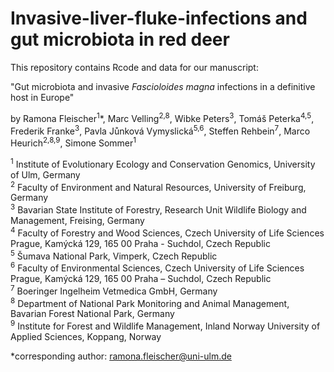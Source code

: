 # Invasive-liver-fluke-infections and gut microbiota in red deer

This repository contains Rcode and data for our manuscript: 

"Gut microbiota and invasive <i>Fascioloides magna</i> infections in a definitive host in Europe"

by Ramona Fleischer<sup>1</sup>*, Marc Velling<sup>2,8</sup>, Wibke Peters<sup>3</sup>, Tomáš Peterka<sup>4,5</sup>, Frederik Franke<sup>3</sup>, Pavla Jůnková Vymyslická<sup>5,6</sup>, Steffen Rehbein<sup>7</sup>, Marco Heurich<sup>2,8,9</sup>, Simone Sommer<sup>1</sup>

<sup>1</sup> Institute of Evolutionary Ecology and Conservation Genomics, University of Ulm, Germany <br>
<sup>2</sup> Faculty of Environment and Natural Resources, University of Freiburg, Germany <br>
<sup>3</sup> Bavarian State Institute of Forestry, Research Unit Wildlife Biology and Management, Freising, Germany <br>
<sup>4</sup> Faculty of Forestry and Wood Sciences, Czech University of Life Sciences Prague, Kamýcká 129, 165 00 Praha - Suchdol, Czech Republic <br>
<sup>5</sup> Šumava National Park, Vimperk, Czech Republic <br>
<sup>6</sup> Faculty of Environmental Sciences, Czech University of Life Sciences Prague, Kamýcká 129, 165 00 Praha – Suchdol, Czech Republic  <br>
<sup>7</sup> Boeringer Ingelheim Vetmedica GmbH, Germany <br>
<sup>8</sup> Department of National Park Monitoring and Animal Management, Bavarian Forest National Park, Germany <br>
<sup>9</sup> Institute for Forest and Wildlife Management, Inland Norway University of Applied Sciences, Koppang, Norway <br>

*corresponding author: ramona.fleischer@uni-ulm.de 

